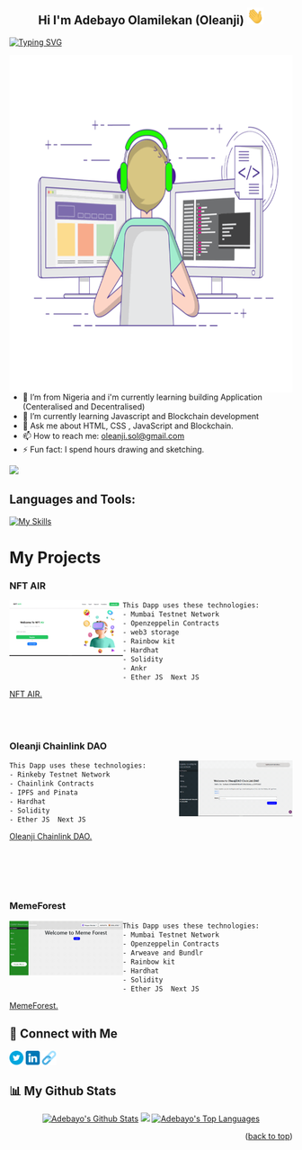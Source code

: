 


## <h2 align="center"> Hi I'm Adebayo Olamilekan (Oleanji) <img src="https://github.com/OleanjiKingCode/OleanjiKingCode/blob/master/Hi.gif" width="30" height="30">   </h2>
 [![Typing SVG](https://readme-typing-svg.herokuapp.com?size=28&center=true&width=800&lines=FrontEnd+Developer+;Web+Developer;Blockend+Developer)](https://git.io/typing-svg)

<img align='right' src='https://github.com/OleanjiKingCode/OleanjiKingCode/blob/master/coding-freak.gif' width="800" height="600">


- 🔭 I’m from Nigeria and i'm currently learning  building Application (Centeralised and Decentralised)
- 🌱 I’m currently learning Javascript and Blockchain development
- 💬 Ask me about HTML, CSS , JavaScript and Blockchain.
- 📫 How to reach me: oleanji.sol@gmail.com
- ⚡ Fun fact: I spend hours drawing and sketching.

![]("https://github.com/OleanjiKingCode/OleanjiKingCode/blob/9c9a349a5977740e569e318c303812e56600817e/giphy.gif" )


<h2 align="left">Languages and Tools:</h2>

[![My Skills](https://skillicons.dev/icons?i=html,css,js,next,vscode,cs,dotnet,bootstrap,flutter,github,solidity)](https://skillicons.dev)


# My Projects


  
### NFT AIR
  <a href="https://improved-meme-forest.vercel.app/"> <img align='left' src='https://github.com/OleanjiKingCode/OleanjiKingCode/blob/master/mega.gif' width="40%" height="40%"  > </a>
  
    This Dapp uses these technologies:
    - Mumbai Testnet Network
    - Openzeppelin Contracts
    - web3 storage 
    - Rainbow kit
    - Hardhat
    - Solidity
    - Ankr
    - Ether JS  Next JS 
  <a href="https://improved-meme-forest.vercel.app/">NFT AIR. </a>
<br/>  
<br/>
<br/>
  

  
### Oleanji Chainlink DAO
   <a href="https://twitter-hackathon-project-review.vercel.app/"><img align='right' src='https://github.com/OleanjiKingCode/OleanjiKingCode/blob/master/GIF (1).gif' width="40%" height="40%" > </a> 

    This Dapp uses these technologies:
    - Rinkeby Testnet Network
    - Chainlink Contracts
    - IPFS and Pinata
    - Hardhat
    - Solidity
    - Ether JS  Next JS 
   <a href="https://twitter-hackathon-project-review.vercel.app/"> Oleanji Chainlink DAO. </a>
  
  
 
<br/>
<br/>
<br/>
<br/>

  

  
### MemeForest
<a href="https://meme-forest-demo-app.vercel.app/"> <img align='left' src='https://github.com/OleanjiKingCode/OleanjiKingCode/blob/master/GIF (2).gif' width="40%" height="40%"  > </a>
  
    This Dapp uses these technologies:
    - Mumbai Testnet Network
    - Openzeppelin Contracts
    - Arweave and Bundlr
    - Rainbow kit
    - Hardhat
    - Solidity
    - Ether JS  Next JS 
  <a href="https://meme-forest-demo-app.vercel.app/">MemeForest. </a>
  <br/>
  
 
  



## 🤝 Connect with Me 
<p align="left">
<a  href="https://twitter.com/Oleanji_sol"><img alt="Adebayo's Twitter Link" src="https://github.com/OleanjiKingCode/OleanjiKingCode/blob/master/003-twitter.png" width="5%" /></a> 
<a  href="https://www.linkedin.com/in/Adebayo-olamilekan-oleanji"><img src="https://github.com/OleanjiKingCode/OleanjiKingCode/blob/master/004-linkedin.png" width="5%"/></a>
<a href="https://links-website-one.vercel.app/"><img alt="Adebayo's Links Websites" src="https://github.com/OleanjiKingCode/OleanjiKingCode/blob/master/link.png"  width="5%"  /> </a>
</p>

## 📊 My Github Stats

<p align="center">
<a  href="https://github.com/OleanjiKingCode"><img alt="Adebayo's Github Stats" src="https://github-readme-stats.vercel.app/api?username=OleanjiKingCode&show_icons=true&count_private=true&theme=react&hide_border=true&bg_color=0D1117" width="45%" /></a> 
<a  href="http://www.github.com/OleanjiKingCode"><img src="https://github-readme-streak-stats.herokuapp.com/?user=OleanjiKingCode&stroke=ffffff&background=0D1117&ring=5BCDEC&fire=5BCDEC&currStreakNum=ffffff&currStreakLabel=5BCDEC&sideNums=ffffff&sideLabels=ffffff&dates=ffffff&hide_border=true" width="45%"/></a>
<a  align="center"href="https://github.com/OleanjiKingCode"><img alt="Adebayo's Top Languages" src="https://github-readme-stats.vercel.app/api/top-langs/?username=OleanjiKingCode&langs_count=8&count_private=true&layout=compact&theme=react&hide_border=true&bg_color=0D1117"  /></a>

  </p>

<p align="right">(<a href="#top">back to top</a>)</p>

